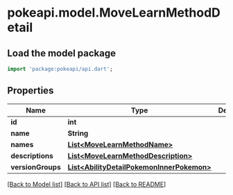 # pokeapi.model.MoveLearnMethodDetail

## Load the model package
```dart
import 'package:pokeapi/api.dart';
```

## Properties
Name | Type | Description | Notes
------------ | ------------- | ------------- | -------------
**id** | **int** |  | 
**name** | **String** |  | 
**names** | [**List&lt;MoveLearnMethodName&gt;**](MoveLearnMethodName.md) |  | 
**descriptions** | [**List&lt;MoveLearnMethodDescription&gt;**](MoveLearnMethodDescription.md) |  | 
**versionGroups** | [**List&lt;AbilityDetailPokemonInnerPokemon&gt;**](AbilityDetailPokemonInnerPokemon.md) |  | 

[[Back to Model list]](../README.md#documentation-for-models) [[Back to API list]](../README.md#documentation-for-api-endpoints) [[Back to README]](../README.md)


